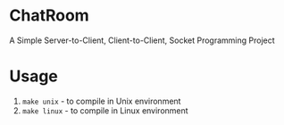 ChatRoom
========

A Simple Server-to-Client, Client-to-Client, Socket Programming Project

Usage
========
1) `make unix` - to compile in Unix environment
2) `make linux` - to compile in Linux environment